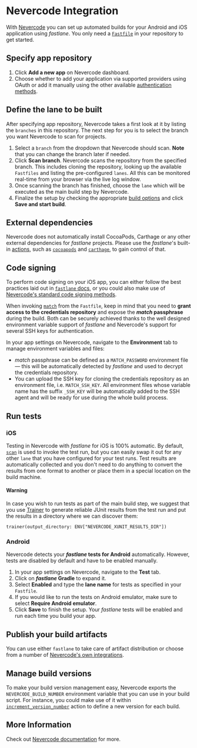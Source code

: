 # Nevercode Integration

With [Nevercode](https://nevercode.io) you can set up automated builds for your Android and iOS application using _fastlane_. You only need a [`Fastfile`](https://docs.fastlane.tools/#fastlane) in your repository to get started.

## Specify app repository

1. Click **Add a new app** on Nevercode dashboard.
1. Choose whether to add your application via supported providers using OAuth or add it manually using the other available [authentication methods](https://developer.nevercode.io/docs/authenticating-repository-access).

## Define the lane to be built

After specifying app repository, Nevercode takes a first look at it by listing the `branches` in this repository. The next step for you is to select the branch you want Nevercode to scan for projects.

1. Select a `branch` from the dropdown that Nevercode should scan. **Note** that you can change the branch later if needed.
1. Click **Scan branch**.
Nevercode scans the repository from the specified branch. This includes cloning the repository, looking up the available `Fastfiles` and listing the pre-configured `lanes`. All this can be monitored real-time from your browser via the live log window.
1. Once scanning the branch has finished, choose the `lane` which will be executed as the main build step by Nevercode.
1. Finalize the setup by checking the appropriate [build options](https://developer.nevercode.io/docs/build-configuration#section-general-build-settings) and click **Save and start build**.

## External dependencies

Nevercode does not automatically install CocoaPods, Carthage or any other external dependencies for _fastlane_ projects. Please use the _fastlane_'s built-in [actions](https://docs.fastlane.tools/actions/), such as [`cocoapods`](https://docs.fastlane.tools/actions/cocoapods/) and [`carthage`](https://docs.fastlane.tools/actions/carthage/), to gain control of that.

## Code signing

To perform code signing on your iOS app, you can either follow the best practices laid out in [`fastlane` docs](https://docs.fastlane.tools/codesigning/getting-started/#using-match), or you could also make use of [Nevercode's standard code signing methods](https://developer.nevercode.io/docs/code-signing).

When invoking [`match`](https://docs.fastlane.tools/actions/match/) from the `Fastfile`, keep in mind that you need to **grant access to the credentials repository** and expose the **_match_ passphrase** during the build. Both can be securely achieved thanks to the well designed environment variable support of _fastlane_ and Nevercode's support for several SSH keys for authentication.

In your app settings on Nevercode, navigate to the **Environment** tab to manage environment variables and files:

* _match_ passphrase can be defined as a `MATCH_PASSWORD` environment file — this will be automatically detected by _fastlane_ and used to decrypt the credentials repository.
* You can upload the SSH key for cloning the credentials repository as an environment file, i.e. `MATCH_SSH_KEY`. All environment files whose variable name has the suffix `_SSH_KEY` will be automatically added to the SSH agent and will be ready for use during the whole build process.

## Run tests

### iOS

Testing in Nevercode with _fastlane_ for iOS is 100% automatic. By default, [`scan`](https://docs.fastlane.tools/actions/scan/) is used to invoke the test run, but you can easily swap it out for any other `lane` that you have configured for your test runs. Test results are automatically collected and you don't need to do anything to convert the results from one format to another or place them in a special location on the build machine.

#### Warning

In case you wish to run tests as part of the main build step, we suggest that you use [Trainer](https://github.com/KrauseFx/trainer#use-with-fastlane) to generate reliable JUnit results from the test run and put the results in a directory where we can discover them:

```no-highlight
trainer(output_directory: ENV["NEVERCODE_XUNIT_RESULTS_DIR"])
```

### Android

Nevercode detects your **_fastlane_ tests for Android** automatically. However, tests are disabled by default and have to be enabled manually.

1. In your app settings on Nevercode, navigate to the **Test** tab.
1. Click on **_fastlane_ Gradle** to expand it.
1. Select **Enabled** and type the **lane name** for tests as specified in your `Fastfile`.
1. If you would like to run the tests on Android emulator, make sure to select **Require Android emulator**.
1. Click **Save** to finish the setup. Your _fastlane_ tests will be enabled and run each time you build your app.

## Publish your build artifacts

You can use either `fastlane` to take care of artifact distribution or choose from a number of [Nevercode's own integrations](https://developer.nevercode.io/docs/what-kind-of-build-distribution-services-does-nevercode-support).

## Manage build versions

To make your build version management easy, Nevercode exports the `NEVERCODE_BUILD_NUMBER` environment variable that you can use in your build script. For instance, you could make use of it within [`increment_version_number`](https://docs.fastlane.tools/actions/increment_version_number/) action to define a new version for each build.

## More Information

Check out [Nevercode documentation](https://developer.nevercode.io/docs) for more.